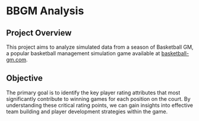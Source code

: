 # BBGM Analysis

## Project Overview

This project aims to analyze simulated data from a season of Basketball GM, a popular basketball management simulation game available at [basketball-gm.com](basketball-gm.com).

## Objective

The primary goal is to identify the key player rating attributes that most significantly contribute to winning games for each position on the court. By understanding these critical rating points, we can gain insights into effective team building and player development strategies within the game.
